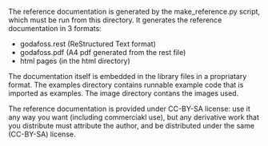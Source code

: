 The reference documentation is generated by the make_reference.py script,
which must be run from this directory.
It generates the reference documentation in 3 formats:
   - godafoss.rest (ReStructured Text format)
   - godafoss.pdf (A4 pdf generated from the rest file)
   - html pages (in the html directory)

The documentation itself is embedded in the library files
in a propriatary format.
The examples directory contains runnable example code that is
imported as examples.
The image directory contans the images used.

The reference documentation is provided under CC-BY-SA license:
use it any way you want (including commerciakl use),
but any derivative work that you distribute must
attribute the author, and be
distributed under the same (CC-BY-SA) license.
